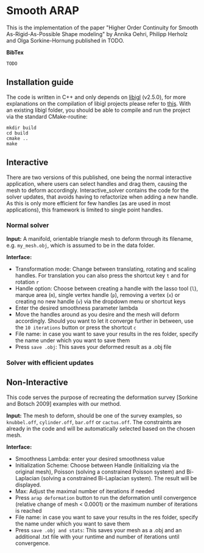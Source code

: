 # Smooth ARAP

This is the implementation of the paper "Higher Order Continuity for Smooth As-Rigid-As-Possible Shape modeling" by Annika Oehri, Philipp Herholz and Olga Sorkine-Hornung published in TODO. 

**BibTex**
```
TODO
```

## Installation guide

The code is written in C++ and only depends on [libigl](https://github.com/libigl/libigl) (v2.5.0), for more explanations on the compilation of libigl projects please refer to [this](https://libigl.github.io/). With an existing libigl folder, you should be able to compile and run the project via the standard CMake-routine:
```
mkdir build
cd build
cmake ..
make
```

## Interactive
There are two versions of this published, one being the normal interactive application, where users can select handles and drag them, causing the mesh to deform accordingly. Interactive_solver contains the code for the solver updates, that avoids having to refactorize when adding a new handle. As this is only more efficient for few handles (as are used in most applications), this framework is limited to single point handles. 

### Normal solver

**Input:** A manifold, orientable triangle mesh to deform through its filename, e.g. `my_mesh.obj`, which is assumed to be in the data folder. 

**Interface:**
* Transformation mode: Change between translating, rotating and scaling handles. For translation you can also press the shortcut key `t` and for rotation `r` 
* Handle option: Choose between creating a handle with the lasso tool (`l`), marque area (`m`), single vertex handle (`p`), removing a vertex (`x`) or creating no new handle (`v`) via the dropdown menu or shortcut keys
* Enter the desired smoothness parameter lambda
* Move the handles around as you desire and the mesh will deform accordingly. Should you want to let it converge further in between, use the `10 iterations` button or press the shortcut `c`
* File name: in case you want to save your results in the res folder, specify the name under which you want to save them
* Press `save .obj`: This saves your deformed result  as a .obj file

### Solver with efficient updates




## Non-Interactive
This code serves the purpose of recreating the deformation survey [Sorkine and Botsch 2009] examples with our method. 

**Input:** The mesh to deform, should be one of the survey examples, so `knubbel.off`, `cylinder.off`, `bar.off` or `cactus.off`. The constraints are already in the code and will be automatically selected based on the chosen mesh.

**Interface:**
* Smoothness Lambda: enter your desired smoothness value
* Initialization Scheme: Choose between Handle (initializing via the original mesh), Poisson (solving a constrained Poisson system) and Bi-Laplacian (solving a constrained Bi-Laplacian system). The result will be displayed. 
* Max: Adjust the maximal number of iterations if needed
* Press `arap deformation` button to run the deformation until convergence (relative change of mesh < 0.0001) or the maximum number of iterations is reached
* File name: in case you want to save your results in the res folder, specify the name under which you want to save them
* Press `save .obj and stats`: This saves your mesh as a .obj and an additional .txt file with your runtime and number of iterations until convergence. 
